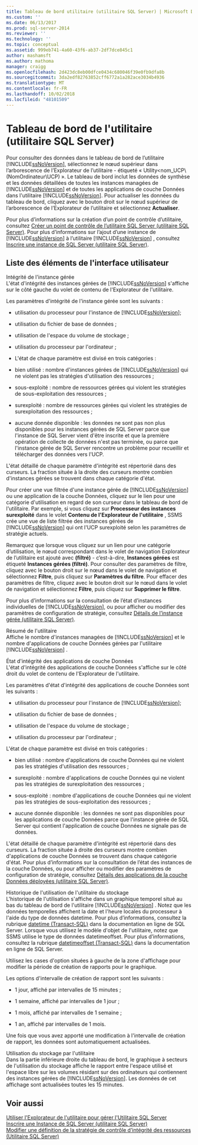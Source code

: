 ```yaml
---
title: Tableau de bord utilitaire (utilitaire SQL Server) | Microsoft Docs
ms.custom: ''
ms.date: 06/13/2017
ms.prod: sql-server-2014
ms.reviewer: ''
ms.technology: ''
ms.topic: conceptual
ms.assetid: 999eb741-4a60-43f6-ab37-2df7dce845c1
author: mashamsft
ms.author: mathoma
manager: craigg
ms.openlocfilehash: 2d423dc8eb00dfce0434c680046f39e0fb9dfa8b
ms.sourcegitcommit: 3da2edf82763852cff6772a1a282ace3034b4936
ms.translationtype: MT
ms.contentlocale: fr-FR
ms.lasthandoff: 10/02/2018
ms.locfileid: "48101509"
---
```

# <a name="utility-dashboard-sql-server-utility"></a>Tableau de bord de l'utilitaire (utilitaire SQL Server)
  Pour consulter des données dans le tableau de bord de l’utilitaire [!INCLUDE[ssNoVersion](../includes/ssnoversion-md.md)], sélectionnez le nœud supérieur dans l’arborescence de l’Explorateur de l’utilitaire - étiqueté « Utility<nom_UCP\\\(NomOrdinateur\UCP) ». Le tableau de bord inclut les données de synthèse et les données détaillées de toutes les instances managées de [!INCLUDE[ssNoVersion](../includes/ssnoversion-md.md)] et de toutes les applications de couche Données dans l'utilitaire [!INCLUDE[ssNoVersion](../includes/ssnoversion-md.md)]. Pour actualiser les données du tableau de bord, cliquez avec le bouton droit sur le nœud supérieur de l’arborescence de l’Explorateur de l’utilitaire et sélectionnez **Actualiser**.  
  
 Pour plus d’informations sur la création d’un point de contrôle d’utilitaire, consultez [Créer un point de contrôle de l’utilitaire SQL Server &#40;utilitaire SQL Server&#41;](../relational-databases/manage/create-a-sql-server-utility-control-point-sql-server-utility.md). Pour plus d’informations sur l’ajout d’une instance de [!INCLUDE[ssNoVersion](../includes/ssnoversion-md.md)] à l’utilitaire [!INCLUDE[ssNoVersion](../includes/ssnoversion-md.md)] , consultez [Inscrire une instance de SQL Server &#40;utilitaire SQL Server&#41;](../relational-databases/manage/enroll-an-instance-of-sql-server-sql-server-utility.md).  
  
## <a name="uielement-list"></a>Liste des éléments de l'interface utilisateur  
 Intégrité de l'instance gérée  
 L'état d'intégrité des instances gérées de [!INCLUDE[ssNoVersion](../includes/ssnoversion-md.md)] s'affiche sur le côté gauche du volet de contenu de l'Explorateur de l'utilitaire.  
  
 Les paramètres d'intégrité de l'instance gérée sont les suivants :  
  
-   utilisation du processeur pour l'instance de [!INCLUDE[ssNoVersion](../includes/ssnoversion-md.md)];  
  
-   utilisation du fichier de base de données ;  
  
-   utilisation de l'espace du volume de stockage ;  
  
-   utilisation du processeur par l'ordinateur ;  
  
-   L'état de chaque paramètre est divisé en trois catégories :  
  
-   bien utilisé : nombre d'instances gérées de [!INCLUDE[ssNoVersion](../includes/ssnoversion-md.md)] qui ne violent pas les stratégies d'utilisation des ressources ;  
  
-   sous-exploité : nombre de ressources gérées qui violent les stratégies de sous-exploitation des ressources ;  
  
-   surexploité : nombre de ressources gérées qui violent les stratégies de surexploitation des ressources ;  
  
-   aucune donnée disponible : les données ne sont pas non plus disponibles pour les instances gérées de SQL Server parce que l'instance de SQL Server vient d'être inscrite et que la première opération de collecte de données n'est pas terminée, ou parce que l'instance gérée de SQL Server rencontre un problème pour recueillir et télécharger des données vers l'UCP.  
  
 L'état détaillé de chaque paramètre d'intégrité est répertorié dans des curseurs. La fraction située à la droite des curseurs montre combien d'instances gérées se trouvent dans chaque catégorie d'état.  
  
 Pour créer une vue filtrée d'une instance gérée de [!INCLUDE[ssNoVersion](../includes/ssnoversion-md.md)] ou une application de la couche Données, cliquez sur le lien pour une catégorie d'utilisation en regard de son curseur dans le tableau de bord de l'utilitaire. Par exemple, si vous cliquez sur **Processeur des instances surexploité** dans le volet **Contenu de l'Explorateur de l'utilitaire** , SSMS crée une vue de liste filtrée des instances gérées de [!INCLUDE[ssNoVersion](../includes/ssnoversion-md.md)] qui ont l'UCP surexploité selon les paramètres de stratégie actuels.  
  
 Remarquez que lorsque vous cliquez sur un lien pour une catégorie d’utilisation, le nœud correspondant dans le volet de navigation Explorateur de l’utilitaire est ajouté avec **(filtré)** - c’est-à-dire, **Instances gérées** est étiqueté **Instances gérées (filtré)**. Pour consulter des paramètres de filtre, cliquez avec le bouton droit sur le nœud dans le volet de navigation et sélectionnez **Filtre**, puis cliquez sur **Paramètres du filtre**. Pour effacer des paramètres de filtre, cliquez avec le bouton droit sur le nœud dans le volet de navigation et sélectionnez **Filtre**, puis cliquez sur **Supprimer le filtre**.  
  
 Pour plus d’informations sur la consultation de l’état d’instances individuelles de [!INCLUDE[ssNoVersion](../includes/ssnoversion-md.md)], ou pour afficher ou modifier des paramètres de configuration de stratégie, consultez [Détails de l’instance gérée &#40;utilitaire SQL Server&#41;](../../2014/database-engine/managed-instance-details-sql-server-utility.md).  
  
 Résumé de l'utilitaire  
 Affiche le nombre d'instances managées de [!INCLUDE[ssNoVersion](../includes/ssnoversion-md.md)] et le nombre d'applications de couche Données gérées par l'utilitaire [!INCLUDE[ssNoVersion](../includes/ssnoversion-md.md)] .  
  
 État d'intégrité des applications de couche Données  
 L'état d'intégrité des applications de couche Données s'affiche sur le côté droit du volet de contenu de l'Explorateur de l'utilitaire.  
  
 Les paramètres d'état d'intégrité des applications de couche Données sont les suivants :  
  
-   utilisation du processeur pour l'instance de [!INCLUDE[ssNoVersion](../includes/ssnoversion-md.md)];  
  
-   utilisation du fichier de base de données ;  
  
-   utilisation de l'espace du volume de stockage ;  
  
-   utilisation du processeur par l'ordinateur ;  
  
 L'état de chaque paramètre est divisé en trois catégories :  
  
-   bien utilisé : nombre d'applications de couche Données qui ne violent pas les stratégies d'utilisation des ressources ;  
  
-   surexploité : nombre d'applications de couche Données qui ne violent pas les stratégies de surexploitation des ressources ;  
  
-   sous-exploité : nombre d'applications de couche Données qui ne violent pas les stratégies de sous-exploitation des ressources ;  
  
-   aucune donnée disponible : les données ne sont pas disponibles pour les applications de couche Données parce que l'instance gérée de SQL Server qui contient l'application de couche Données ne signale pas de données.  
  
 L'état détaillé de chaque paramètre d'intégrité est répertorié dans des curseurs. La fraction située à droite des curseurs montre combien d'applications de couche Données se trouvent dans chaque catégorie d'état. Pour plus d’informations sur la consultation de l’état des instances de la couche Données, ou pour afficher ou modifier des paramètres de configuration de stratégie, consultez [Détails des applications de la couche Données déployées &#40;utilitaire SQL Server&#41;](../../2014/database-engine/deployed-data-tier-application-details-sql-server-utility.md).  
  
 Historique de l'utilisation de l'utilitaire du stockage  
 L'historique de l'utilisation s'affiche dans un graphique temporel situé au bas du tableau de bord de l'utilitaire [!INCLUDE[ssNoVersion](../includes/ssnoversion-md.md)] . Notez que les données temporelles affichent la date et l'heure locales du processeur à l'aide du type de données datetime. Pour plus d’informations, consultez la rubrique [datetime (Transact-SQL)](http://go.microsoft.com/fwlink/?LinkId=164071) dans la documentation en ligne de SQL Server. Lorsque vous utilisez le modèle d'objet de l'utilitaire, notez que SSMS utilise le type de données datetimeoffset. Pour plus d’informations, consultez la rubrique [datetimeoffset (Transact-SQL)](http://go.microsoft.com/fwlink/?LinkId=141713) dans la documentation en ligne de SQL Server.  
  
 Utilisez les cases d'option situées à gauche de la zone d'affichage pour modifier la période de création de rapports pour le graphique.  
  
 Les options d'intervalle de création de rapport sont les suivants :  
  
-   1 jour, affiché par intervalles de 15 minutes ;  
  
-   1 semaine, affiché par intervalles de 1 jour ;  
  
-   1 mois, affiché par intervalles de 1 semaine ;  
  
-   1 an, affiché par intervalles de 1 mois.  
  
 Une fois que vous avez apporté une modification à l'intervalle de création de rapport, les données sont automatiquement actualisées.  
  
 Utilisation du stockage par l'utilitaire  
 Dans la partie inférieure droite du tableau de bord, le graphique à secteurs de l'utilisation du stockage affiche le rapport entre l'espace utilisé et l'espace libre sur les volumes résidant sur des ordinateurs qui contiennent des instances gérées de [!INCLUDE[ssNoVersion](../includes/ssnoversion-md.md)]. Les données de cet affichage sont actualisées toutes les 15 minutes.  
  
## <a name="see-also"></a>Voir aussi  
 [Utiliser l'Explorateur de l'utilitaire pour gérer l'Utilitaire SQL Server](../relational-databases/manage/use-utility-explorer-to-manage-the-sql-server-utility.md)   
 [Inscrire une Instance de SQL Server &#40;utilitaire SQL Server&#41;](../relational-databases/manage/enroll-an-instance-of-sql-server-sql-server-utility.md)   
 [Modifier une définition de la stratégie de contrôle d’intégrité des ressources &#40;Utilitaire SQL Server&#41;](../relational-databases/manage/modify-a-resource-health-policy-definition-sql-server-utility.md)  
  
  
